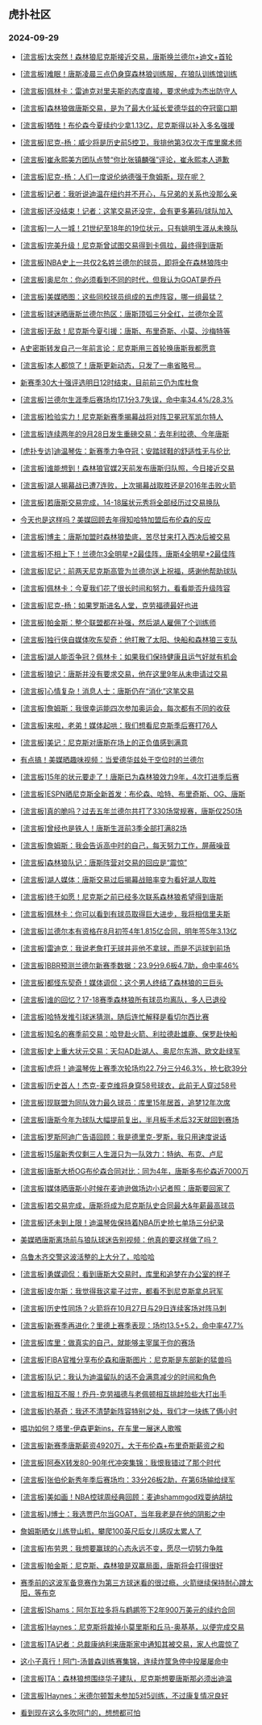 ## 虎扑社区 
### 2024-09-29

+ [[流言板]太突然！森林狼尼克斯接近交易，唐斯换兰德尔+迪文+首轮](https://bbs.hupu.com/628153647.html)

+ [[流言板]难眠！唐斯凌晨三点仍身穿森林狼训练服，在狼队训练馆训练](https://bbs.hupu.com/628161346.html)

+ [[流言板]佩林卡：雷迪克对里夫斯的态度直接，要求他成为杰出防守人](https://bbs.hupu.com/628160801.html)

+ [[流言板]森林狼做唐斯交易，是为了最大化延长爱德华兹的夺冠窗口期](https://bbs.hupu.com/628159195.html)

+ [[流言板]牺牲！布伦森今夏续约少拿1.13亿，尼克斯得以补入多名强援](https://bbs.hupu.com/628159984.html)

+ [[流言板]尼克-杨：威少将是历史前5控卫，我排他第3仅次于库里魔术师](https://bbs.hupu.com/628160249.html)

+ [[流言板]崔永熙美方团队点赞“你比张镇麟强”评论，崔永熙本人道歉](https://bbs.hupu.com/628157824.html)

+ [[流言板]尼克-杨：人们一度说伦纳德强于詹姆斯，现在呢？](https://bbs.hupu.com/628159796.html)

+ [[流言板]记者：我听说迪温在纽约并不开心，与兄弟的关系也没那么亲](https://bbs.hupu.com/628160328.html)

+ [[流言板]还没结束！记者：这笔交易还没完，会有更多筹码/球队加入](https://bbs.hupu.com/628160241.html)

+ [[流言板]一人一城！21世纪至18年的19位状元，只有姚明生涯从未换队](https://bbs.hupu.com/628157335.html)

+ [[流言板]完美升级！尼克斯曾试图交易得到卡佩拉，最终得到唐斯](https://bbs.hupu.com/628157244.html)

+ [[流言板]NBA史上一共仅2名姓兰德尔的球员，即将全在森林狼阵中](https://bbs.hupu.com/628160761.html)

+ [[流言板]奥尼尔：你必须看到不同的时代，但我认为GOAT是乔丹](https://bbs.hupu.com/628159695.html)

+ [[流言板]美媒晒图：这些同校球员组成的五虎阵容，哪一组最猛？](https://bbs.hupu.com/628161257.html)

+ [[流言板]球迷晒唐斯兰德尔热区：唐斯顶弧三分全红，兰德尔全蓝](https://bbs.hupu.com/628156606.html)

+ [[流言板]无敌！尼克斯今夏引援：唐斯、布里奇斯、小莫、沙梅特等](https://bbs.hupu.com/628157600.html)

+ [A史密斯转发自己一年前言论：尼克斯用三首轮换唐斯我都愿意](https://bbs.hupu.com/628156683.html)

+ [[流言板]本人都惊了！唐斯更新动态，只发了一串省略号…](https://bbs.hupu.com/628153697.html)

+ [新赛季30大十强评选明日12时结束，目前前三仍为库杜詹](https://bbs.hupu.com/628160122.html)

+ [[流言板]兰德尔生涯季后赛场均17.1分3.7失误，命中率34.4%/28.3%](https://bbs.hupu.com/628158498.html)

+ [[流言板]检验实力！尼克斯新赛季揭幕战将对阵卫冕冠军凯尔特人](https://bbs.hupu.com/628157107.html)

+ [[流言板]连续两年的9月28日发生重磅交易：去年利拉德、今年唐斯](https://bbs.hupu.com/628159509.html)

+ [[虎扑专访]迪温琴佐：新赛季力争夺冠；安踏球鞋的舒适性无与伦比](https://bbs.hupu.com/628157908.html)

+ [[流言板]谁能想到！森林狼官媒2天前发布唐斯归队照，今日接近交易](https://bbs.hupu.com/628156489.html)

+ [[流言板]湖人揭幕战已遭7连败，上次揭幕战取胜还是2016年击败火箭](https://bbs.hupu.com/628159203.html)

+ [[流言板]若唐斯交易完成，14-18届状元秀将全部经历过交易换队](https://bbs.hupu.com/628157203.html)

+ [今天也是这样吗？美媒回顾去年得知哈特加盟后布伦森的反应](https://bbs.hupu.com/628162412.html)

+ [[流言板]博主：唐斯加盟时森林狼垫底，苦尽甘来打入西决后被交易](https://bbs.hupu.com/628155331.html)

+ [[流言板]不相上下！兰德尔3全明星+2最佳阵，唐斯4全明星+2最佳阵](https://bbs.hupu.com/628159104.html)

+ [[流言板]尼记：前两天尼克斯高管为兰德尔送上祝福，感谢他帮助球队](https://bbs.hupu.com/628161552.html)

+ [[流言板]佩林卡：今夏我们花了很长时间和努力，看看能否升级阵容](https://bbs.hupu.com/628160485.html)

+ [[流言板]尼克-杨：如果罗斯进名人堂，克劳福德最好也进](https://bbs.hupu.com/628160185.html)

+ [[流言板]帕金斯：整个联盟都在补强，然后湖人雇佣了个训练师](https://bbs.hupu.com/628154946.html)

+ [[流言板]独行侠自媒体吹东契奇：他打散了太阳、快船和森林狼三支队](https://bbs.hupu.com/628154922.html)

+ [[流言板]湖人能否争冠？佩林卡：如果我们保持健康且运气好就有机会](https://bbs.hupu.com/628160398.html)

+ [[流言板]狼记：唐斯并没有要求交易，他在这里9年从未申请过交易](https://bbs.hupu.com/628155150.html)

+ [[流言板]心情复杂！消息人士：唐斯仍在“消化”这笔交易](https://bbs.hupu.com/628154996.html)

+ [[流言板]詹姆斯：我很幸运能四次参加奥运会，每次都有不同的收获](https://bbs.hupu.com/628162424.html)

+ [[流言板]来啦，老弟！媒体起哄：我们想看尼克斯季后赛打76人](https://bbs.hupu.com/628155003.html)

+ [[流言板]美记：尼克斯对唐斯在场上的正负值感到满意](https://bbs.hupu.com/628161676.html)

+ [有点搞！美媒晒趣味视频：当爱德华兹处于空位时的兰德尔](https://bbs.hupu.com/628163588.html)

+ [[流言板]15年的状元要走了！唐斯已为森林狼效力9年，4次打进季后赛](https://bbs.hupu.com/628153771.html)

+ [[流言板]ESPN晒尼克斯全新首发：布伦森、哈特、布里奇斯、OG、唐斯](https://bbs.hupu.com/628154048.html)

+ [[流言板]真的脆吗？过去五年兰德尔共打了330场常规赛，唐斯仅250场](https://bbs.hupu.com/628163659.html)

+ [[流言板]曾经也是铁人！唐斯生涯前3季全部打满82场](https://bbs.hupu.com/628157277.html)

+ [[流言板]詹姆斯：我会告诉高中时的自己，每天努力工作，屏蔽噪音](https://bbs.hupu.com/628163213.html)

+ [[流言板]森林狼队记：唐斯阵营对交易的回应是“震惊”](https://bbs.hupu.com/628155026.html)

+ [[流言板]湖人媒体：唐斯交易过后揭幕战赔率变为看好湖人取胜](https://bbs.hupu.com/628154329.html)

+ [[流言板]终于如愿！尼克斯之前已经多次联系森林狼希望得到唐斯](https://bbs.hupu.com/628159235.html)

+ [[流言板]佩林卡：你可以看到有球员取得巨大进步，我将相信里夫斯](https://bbs.hupu.com/628160645.html)

+ [[流言板]兰德尔本有资格在8月初签4年1.815亿合同，明年签5年3.13亿](https://bbs.hupu.com/628158529.html)

+ [[流言板]雷迪克：我说老詹打无球并非他不拿球，而是不运球到前场](https://bbs.hupu.com/628157722.html)

+ [[流言板]BBR预测兰德尔新赛季数据：23.9分9.6板4.7助，命中率46%](https://bbs.hupu.com/628161899.html)

+ [[流言板]都怪东契奇！媒体调侃：这个男人终结了森林狼的三巨头](https://bbs.hupu.com/628154222.html)

+ [[流言板]谁的回忆？17-18赛季森林狼所有球员均离队，多人已退役](https://bbs.hupu.com/628159692.html)

+ [[流言板]哈特发推引球迷猜测，随后连忙解释是看切尔西比赛](https://bbs.hupu.com/628163525.html)

+ [[流言板]知名的赛季前交易：哈登赴火箭、利拉德赴雄鹿、保罗赴快船](https://bbs.hupu.com/628158939.html)

+ [[流言板]史上重大状元交易：天勾AD赴湖人、奥尼尔东游、欧文赴绿军](https://bbs.hupu.com/628157457.html)

+ [[流言板]虎将！迪温琴佐上赛季次轮场均22.7分三分46.3%，抢七砍39分](https://bbs.hupu.com/628159134.html)

+ [[流言板]历史首人！杰克-麦克维将身穿58号球衣，此前无人穿过58号](https://bbs.hupu.com/628164570.html)

+ [[流言板]现联盟为同队效力最久球员：库里15年居首，追梦12年次席](https://bbs.hupu.com/628163943.html)

+ [[流言板]唐斯今年为球队大幅提前复出，半月板手术后32天就回到赛场](https://bbs.hupu.com/628164607.html)

+ [[流言板]罗斯阿迪广告语回顾：我是德里克-罗斯，我只用速度说话](https://bbs.hupu.com/628164425.html)

+ [[流言板]15届新秀仅剩三人生涯只为一队效力：特纳、布克、卢尼](https://bbs.hupu.com/628163817.html)

+ [[流言板]唐斯大桥OG布伦森合同对比：同为4年，唐斯多布伦森近7000万](https://bbs.hupu.com/628164267.html)

+ [[流言板]媒体晒唐斯小时候在麦迪逊做场边小记者照：唐斯要回家了](https://bbs.hupu.com/628163888.html)

+ [[流言板]若交易完成，唐斯将成为尼克斯队史合同最大&年薪最高球员](https://bbs.hupu.com/628163708.html)

+ [[流言板]还未到上限！迪温琴佐保持着NBA历史抢七单场三分纪录](https://bbs.hupu.com/628164058.html)

+ [美媒晒唐斯离场前与狼队球迷告别视频：他真的要这样做了吗？](https://bbs.hupu.com/628163621.html)

+ [乌鲁木齐交警这波活整的上大分了，哈哈哈](https://bbs.hupu.com/628158880.html)

+ [[流言板]勇媒调侃：看到唐斯大交易时，库里和追梦在办公室的样子](https://bbs.hupu.com/628165145.html)

+ [[流言板]皮尔斯：我觉得我这辈子过完，都看不到尼克斯拿总冠军](https://bbs.hupu.com/628165101.html)

+ [[流言板]历史性同场？火箭将在10月27日与29日连续客场对阵马刺](https://bbs.hupu.com/628164962.html)

+ [[流言板]新赛季再进化？里德上赛季表现：场均13.5+5.2，命中率47.7%](https://bbs.hupu.com/628163639.html)

+ [[流言板]库里：做真实的自己，就能够主宰属于你的赛场](https://bbs.hupu.com/628164442.html)

+ [[流言板]FIBA官推分享布伦森和唐斯图片：尼克斯是东部新的猛兽吗](https://bbs.hupu.com/628163814.html)

+ [[流言板]队记：我认为迪温留队的话不会满意减少的时间和角色](https://bbs.hupu.com/628163456.html)

+ [[流言板]相互不服！乔丹-克劳福德与老佩顿相互挑衅险些大打出手](https://bbs.hupu.com/628165300.html)

+ [[流言板]约基奇：我还不清楚新阵容特别之处，我们才一块练了俩小时](https://bbs.hupu.com/628165366.html)

+ [唱功如何？塔里-伊森更新ins，在车里一展迷人歌喉](https://bbs.hupu.com/628164751.html)

+ [[流言板]新赛季唐斯薪资4920万，大于布伦森+布里奇斯薪资之和](https://bbs.hupu.com/628165656.html)

+ [[流言板]阿泰X转发80-90年代冲突集锦：我恨我错过了那个时代](https://bbs.hupu.com/628165618.html)

+ [[流言板]张伯伦新秀年季后赛场均：33分26板2助，在第6场输给绿军](https://bbs.hupu.com/628165570.html)

+ [[流言板]美如画！NBA控球周经典回顾：麦迪shammgod戏耍纳胡拉](https://bbs.hupu.com/628165235.html)

+ [[流言板]J博士：我选贾巴尔当GOAT，当年我老是在他的阴影之中](https://bbs.hupu.com/628165528.html)

+ [詹姆斯晒女儿练登山机，攀爬100英尺后女儿感叹太累人了](https://bbs.hupu.com/628165814.html)

+ [[流言板]布劳恩：我想要赢球的心态永远不变，愿尽一切努力争胜](https://bbs.hupu.com/628165280.html)

+ [[流言板]帕金斯：尼克斯、森林狼是双赢局面，唐斯将会打得很好](https://bbs.hupu.com/628166133.html)

+ [赛季前的这波军备竞赛作为第三方球迷看的很过瘾，火箭继续保持耐心蹲太阳，等布克](https://bbs.hupu.com/628164192.html)

+ [[流言板]Shams：阿尔瓦拉多将与鹈鹕签下2年900万美元的续约合同](https://bbs.hupu.com/628166377.html)

+ [[流言板]Haynes：尼克斯将裁掉小莫里斯和丘马-奥基基，以便完成交易](https://bbs.hupu.com/628166400.html)

+ [[流言板]TA记者：总裁康纳利来唐斯家中通知其被交易，家人也震惊了](https://bbs.hupu.com/628166444.html)

+ [这小子真行！阿门-汤普森训练赛集锦，连续炸筐急停中投屡屡命中](https://bbs.hupu.com/628166418.html)

+ [[流言板]TA：森林狼想围绕华子建队，尼克斯想要唐斯那必须出迪温](https://bbs.hupu.com/628166482.html)

+ [[流言板]Haynes：米德尔顿暂未参加5对5训练，不过康复情况良好](https://bbs.hupu.com/628166469.html)

+ [看到现在这么多吹阿门的，想想都可怕](https://bbs.hupu.com/628165582.html)

